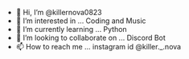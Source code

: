- 👋 Hi, I’m @killernova0823
- 👀 I’m interested in ... Coding and Music
- 🌱 I’m currently learning ... Python
- 💞️ I’m looking to collaborate on ... Discord Bot
- 📫 How to reach me ... instagram id @killer._.nova

<!---
killernova0823/killernova0823 is a ✨ special ✨ repository because its `README.md` (this file) appears on your GitHub profile.
You can click the Preview link to take a look at your changes.
--->
